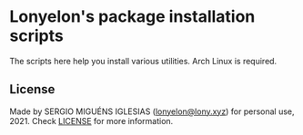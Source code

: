 # Lonyelon's package installation scripts

The scripts here help you install various utilities.
Arch Linux is required.

## License

Made by SERGIO MIGUÉNS IGLESIAS (lonyelon@lony.xyz) for personal use, 2021.
Check [LICENSE](../LICENSE) for more information.
